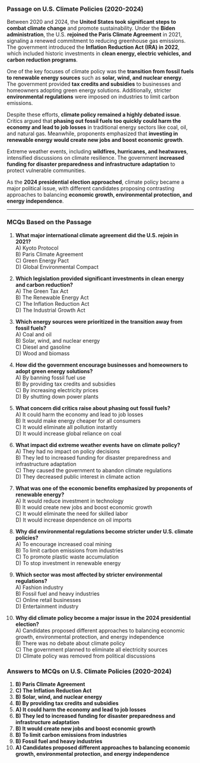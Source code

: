 ### **Passage on U.S. Climate Policies (2020-2024)**  

Between 2020 and 2024, the **United States took significant steps to combat climate change** and promote sustainability. Under the **Biden administration**, the U.S. **rejoined the Paris Climate Agreement** in 2021, signaling a renewed commitment to reducing greenhouse gas emissions. The government introduced the **Inflation Reduction Act (IRA) in 2022**, which included historic investments in **clean energy, electric vehicles, and carbon reduction programs**.  

One of the key focuses of climate policy was the **transition from fossil fuels to renewable energy sources** such as **solar, wind, and nuclear energy**. The government provided **tax credits and subsidies** to businesses and homeowners adopting green energy solutions. Additionally, stricter **environmental regulations** were imposed on industries to limit carbon emissions.  

Despite these efforts, **climate policy remained a highly debated issue**. Critics argued that **phasing out fossil fuels too quickly could harm the economy and lead to job losses** in traditional energy sectors like coal, oil, and natural gas. Meanwhile, proponents emphasized that **investing in renewable energy would create new jobs and boost economic growth**.  

Extreme weather events, including **wildfires, hurricanes, and heatwaves**, intensified discussions on climate resilience. The government **increased funding for disaster preparedness and infrastructure adaptation** to protect vulnerable communities.  

As the **2024 presidential election approached**, climate policy became a major political issue, with different candidates proposing contrasting approaches to balancing **economic growth, environmental protection, and energy independence**.  

---  

### **MCQs Based on the Passage**  

1. **What major international climate agreement did the U.S. rejoin in 2021?**  
   A) Kyoto Protocol  
   B) Paris Climate Agreement  
   C) Green Energy Pact  
   D) Global Environmental Compact  

2. **Which legislation provided significant investments in clean energy and carbon reduction?**  
   A) The Green Tax Act  
   B) The Renewable Energy Act  
   C) The Inflation Reduction Act  
   D) The Industrial Growth Act  

3. **Which energy sources were prioritized in the transition away from fossil fuels?**  
   A) Coal and oil  
   B) Solar, wind, and nuclear energy  
   C) Diesel and gasoline  
   D) Wood and biomass  

4. **How did the government encourage businesses and homeowners to adopt green energy solutions?**  
   A) By banning fossil fuel use  
   B) By providing tax credits and subsidies  
   C) By increasing electricity prices  
   D) By shutting down power plants  

5. **What concern did critics raise about phasing out fossil fuels?**  
   A) It could harm the economy and lead to job losses  
   B) It would make energy cheaper for all consumers  
   C) It would eliminate all pollution instantly  
   D) It would increase global reliance on coal  

6. **What impact did extreme weather events have on climate policy?**  
   A) They had no impact on policy decisions  
   B) They led to increased funding for disaster preparedness and infrastructure adaptation  
   C) They caused the government to abandon climate regulations  
   D) They decreased public interest in climate action  

7. **What was one of the economic benefits emphasized by proponents of renewable energy?**  
   A) It would reduce investment in technology  
   B) It would create new jobs and boost economic growth  
   C) It would eliminate the need for skilled labor  
   D) It would increase dependence on oil imports  

8. **Why did environmental regulations become stricter under U.S. climate policies?**  
   A) To encourage increased coal mining  
   B) To limit carbon emissions from industries  
   C) To promote plastic waste accumulation  
   D) To stop investment in renewable energy  

9. **Which sector was most affected by stricter environmental regulations?**  
   A) Fashion industry  
   B) Fossil fuel and heavy industries  
   C) Online retail businesses  
   D) Entertainment industry  

10. **Why did climate policy become a major issue in the 2024 presidential election?**  
   A) Candidates proposed different approaches to balancing economic growth, environmental protection, and energy independence  
   B) There was no debate about climate policy  
   C) The government planned to eliminate all electricity sources  
   D) Climate policy was removed from political discussions  

### **Answers to MCQs on U.S. Climate Policies (2020-2024)**  

1. **B) Paris Climate Agreement**  
2. **C) The Inflation Reduction Act**  
3. **B) Solar, wind, and nuclear energy**  
4. **B) By providing tax credits and subsidies**  
5. **A) It could harm the economy and lead to job losses**  
6. **B) They led to increased funding for disaster preparedness and infrastructure adaptation**  
7. **B) It would create new jobs and boost economic growth**  
8. **B) To limit carbon emissions from industries**  
9. **B) Fossil fuel and heavy industries**  
10. **A) Candidates proposed different approaches to balancing economic growth, environmental protection, and energy independence**  

